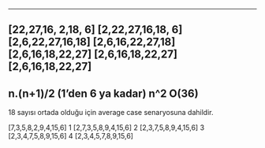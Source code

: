 --------------------------------------------------------------------------------------------------
[22,27,16, 2,18, 6] 
[2,22,27,16,18, 6] 
[2,6,22,27,16,18] 
[2,6,16,22,27,18] 
[2,6,16,18,22,27]
[2,6,16,18,22,27]
[2,6,16,18,22,27]
-----------------------------------------------------------------------------------------------------
n.(n+1)/2 (1’den 6 ya kadar) n^2 O(36)
-----------------------------------------------------------------------------------------------------
18 sayısı ortada olduğu için average case senaryosuna dahildir.


[7,3,5,8,2,9,4,15,6]
1   [2,7,3,5,8,9,4,15,6]
2   [2,3,7,5,8,9,4,15,6]
3   [2,3,4,7,5,8,9,15,6]
4   [2,3,4,5,7,8,9,15,6]

